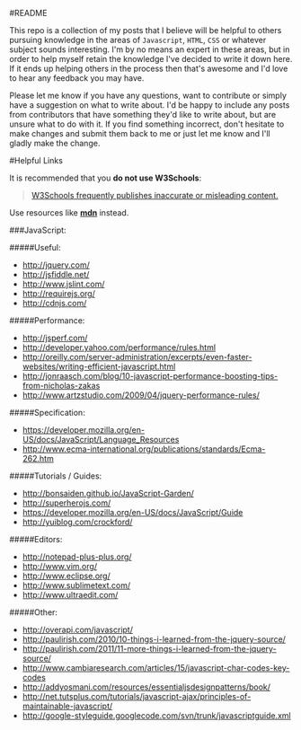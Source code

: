 #README

  This repo is a collection of my posts that I believe will be helpful to others pursuing knowledge in the areas of `Javascript`, `HTML`, `CSS` or whatever subject sounds interesting. I'm by no means an expert in these areas, but in order to help myself retain the knowledge I've decided to write it down here. If it ends up helping others in the process then that's awesome and I'd love to hear any feedback you may have.

  Please let me know if you have any questions, want to contribute or simply have a suggestion on what to write about. I'd be happy to include any posts from contributors that have something they'd like to write about, but are unsure what to do with it. If you find something incorrect, don't hesitate to make changes and submit them back to me or just let me know and I'll gladly make the change.

#Helpful Links

It is recommended that you **do not use W3Schools**:

>  [W3Schools frequently publishes inaccurate or misleading content.][1]

Use resources like **[mdn][2]** instead. 

 
###JavaScript:

#####Useful:

 - http://jquery.com/
 - http://jsfiddle.net/
 - http://www.jslint.com/
 - http://requirejs.org/
 - http://cdnjs.com/

#####Performance: 

 - http://jsperf.com/
 - http://developer.yahoo.com/performance/rules.html
 - http://oreilly.com/server-administration/excerpts/even-faster-websites/writing-efficient-javascript.html
 - http://jonraasch.com/blog/10-javascript-performance-boosting-tips-from-nicholas-zakas
 - http://www.artzstudio.com/2009/04/jquery-performance-rules/

#####Specification:

 - https://developer.mozilla.org/en-US/docs/JavaScript/Language_Resources
 - http://www.ecma-international.org/publications/standards/Ecma-262.htm

#####Tutorials / Guides: 

 - http://bonsaiden.github.io/JavaScript-Garden/
 - http://superherojs.com/
 - https://developer.mozilla.org/en-US/docs/JavaScript/Guide
 - http://yuiblog.com/crockford/

#####Editors: 

 - http://notepad-plus-plus.org/
 - http://www.vim.org/
 - http://www.eclipse.org/
 - http://www.sublimetext.com/
 - http://www.ultraedit.com/ 


#####Other:

 - http://overapi.com/javascript/
 - http://paulirish.com/2010/10-things-i-learned-from-the-jquery-source/
 - http://paulirish.com/2011/11-more-things-i-learned-from-the-jquery-source/
 - http://www.cambiaresearch.com/articles/15/javascript-char-codes-key-codes
 - http://addyosmani.com/resources/essentialjsdesignpatterns/book/
 - http://net.tutsplus.com/tutorials/javascript-ajax/principles-of-maintainable-javascript/
 - http://google-styleguide.googlecode.com/svn/trunk/javascriptguide.xml


  [1]: http://w3fools.com/
  [2]: https://developer.mozilla.org/en-US/
